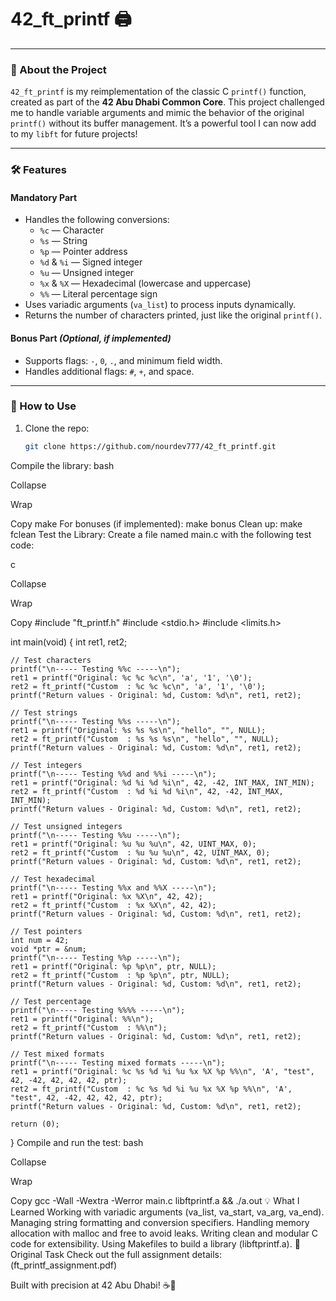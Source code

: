 # 42_ft_printf 🖨️

---

### 🌟 About the Project
`42_ft_printf` is my reimplementation of the classic C `printf()` function, created as part of the **42 Abu Dhabi Common Core**. This project challenged me to handle variable arguments and mimic the behavior of the original `printf()` without its buffer management. It’s a powerful tool I can now add to my `libft` for future projects!

---

### 🛠️ Features
#### Mandatory Part
- Handles the following conversions:  
  - `%c` — Character  
  - `%s` — String  
  - `%p` — Pointer address  
  - `%d` & `%i` — Signed integer  
  - `%u` — Unsigned integer  
  - `%x` & `%X` — Hexadecimal (lowercase and uppercase)  
  - `%%` — Literal percentage sign  
- Uses variadic arguments (`va_list`) to process inputs dynamically.  
- Returns the number of characters printed, just like the original `printf()`.

#### Bonus Part *(Optional, if implemented)*  
- Supports flags: `-`, `0`, `.`, and minimum field width.  
- Handles additional flags: `#`, `+`, and space.

---

### 🚀 How to Use
1. Clone the repo:  
   ```bash
   git clone https://github.com/nourdev777/42_ft_printf.git

Compile the library:
bash

Collapse

Wrap

Copy
make
For bonuses (if implemented): make bonus
Clean up: make fclean
Test the Library:
Create a file named main.c with the following test code:

c

Collapse

Wrap

Copy
#include "ft_printf.h"
#include <stdio.h>
#include <limits.h>

int main(void)
{
    int ret1, ret2;

    // Test characters
    printf("\n----- Testing %%c -----\n");
    ret1 = printf("Original: %c %c %c\n", 'a', '1', '\0');
    ret2 = ft_printf("Custom  : %c %c %c\n", 'a', '1', '\0');
    printf("Return values - Original: %d, Custom: %d\n", ret1, ret2);

    // Test strings
    printf("\n----- Testing %%s -----\n");
    ret1 = printf("Original: %s %s %s\n", "hello", "", NULL);
    ret2 = ft_printf("Custom  : %s %s %s\n", "hello", "", NULL);
    printf("Return values - Original: %d, Custom: %d\n", ret1, ret2);

    // Test integers
    printf("\n----- Testing %%d and %%i -----\n");
    ret1 = printf("Original: %d %i %d %i\n", 42, -42, INT_MAX, INT_MIN);
    ret2 = ft_printf("Custom  : %d %i %d %i\n", 42, -42, INT_MAX, INT_MIN);
    printf("Return values - Original: %d, Custom: %d\n", ret1, ret2);

    // Test unsigned integers
    printf("\n----- Testing %%u -----\n");
    ret1 = printf("Original: %u %u %u\n", 42, UINT_MAX, 0);
    ret2 = ft_printf("Custom  : %u %u %u\n", 42, UINT_MAX, 0);
    printf("Return values - Original: %d, Custom: %d\n", ret1, ret2);

    // Test hexadecimal
    printf("\n----- Testing %%x and %%X -----\n");
    ret1 = printf("Original: %x %X\n", 42, 42);
    ret2 = ft_printf("Custom  : %x %X\n", 42, 42);
    printf("Return values - Original: %d, Custom: %d\n", ret1, ret2);

    // Test pointers
    int num = 42;
    void *ptr = &num;
    printf("\n----- Testing %%p -----\n");
    ret1 = printf("Original: %p %p\n", ptr, NULL);
    ret2 = ft_printf("Custom  : %p %p\n", ptr, NULL);
    printf("Return values - Original: %d, Custom: %d\n", ret1, ret2);

    // Test percentage
    printf("\n----- Testing %%%% -----\n");
    ret1 = printf("Original: %%\n");
    ret2 = ft_printf("Custom  : %%\n");
    printf("Return values - Original: %d, Custom: %d\n", ret1, ret2);

    // Test mixed formats
    printf("\n----- Testing mixed formats -----\n");
    ret1 = printf("Original: %c %s %d %i %u %x %X %p %%\n", 'A', "test", 42, -42, 42, 42, 42, ptr);
    ret2 = ft_printf("Custom  : %c %s %d %i %u %x %X %p %%\n", 'A', "test", 42, -42, 42, 42, 42, ptr);
    printf("Return values - Original: %d, Custom: %d\n", ret1, ret2);

    return (0);
}
Compile and run the test:
bash

Collapse

Wrap

Copy
gcc -Wall -Wextra -Werror main.c libftprintf.a && ./a.out
💡 What I Learned
Working with variadic arguments (va_list, va_start, va_arg, va_end).
Managing string formatting and conversion specifiers.
Handling memory allocation with malloc and free to avoid leaks.
Writing clean and modular C code for extensibility.
Using Makefiles to build a library (libftprintf.a).
📜 Original Task
Check out the full assignment details:
(ft_printf_assignment.pdf)

Built with precision at 42 Abu Dhabi! ☕🚀
